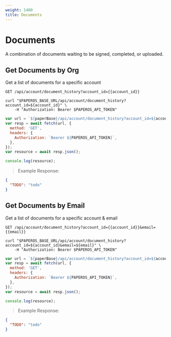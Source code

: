 ```yaml
---
weight: 1400
title: Documents
---
```


# Documents

A combination of documents waiting to be signed, completed, or uploaded.

## Get Documents by Org

Get a list of documents for a specific account

`GET /api/account/document_history?account_id={{account_id}}`

```shell
curl "$PAPEROS_BASE_URL/api/account/document_history?account_id=${account_id}" \
    -H "Authorization: Bearer $PAPEROS_API_TOKEN"
```

```javascript
var url = `${paperBase}/api/account/document_history?account_id=${account_id}`;
var resp = await fetch(url, {
  method: 'GET',
  headers: {
    Authorization: `Bearer ${PAPEROS_API_TOKEN}`,
  },
});
var resource = await resp.json();

console.log(resource);
```

> Example Response:

```json
{
  "TODO": "todo"
}
```

## Get Documents by Email

Get a list of documents for a specific account & email

`GET /api/account/document_history?account_id={{account_id}}&email={{email}}`

```shell
curl "$PAPEROS_BASE_URL/api/account/document_history?account_id=${account_id}&email=${email}" \
    -H "Authorization: Bearer $PAPEROS_API_TOKEN"
```

```javascript
var url = `${paperBase}/api/account/document_history?account_id=${account_id}&email=${email}`;
var resp = await fetch(url, {
  method: 'GET',
  headers: {
    Authorization: `Bearer ${PAPEROS_API_TOKEN}`,
  },
});
var resource = await resp.json();

console.log(resource);
```

> Example Response:

```json
{
  "TODO": "todo"
}
```
